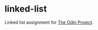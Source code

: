 # linked-list

Linked list assignment for [The Odin Project](https://www.theodinproject.com/lessons/ruby-linked-lists).